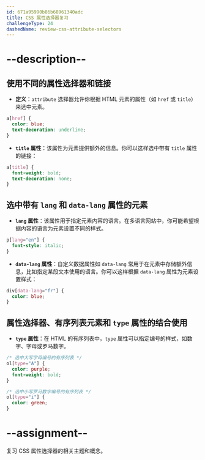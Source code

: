 ```yaml
---
id: 671a95990b86b68961340adc
title: CSS 属性选择器复习
challengeType: 24
dashedName: review-css-attribute-selectors
---
```


# --description--

## 使用不同的属性选择器和链接

- **定义**：`attribute` 选择器允许你根据 HTML 元素的属性（如 `href` 或 `title`）来选中元素。

```css
a[href] {
  color: blue;
  text-decoration: underline;
}
```

- **`title` 属性**：该属性为元素提供额外的信息。你可以这样选中带有 `title` 属性的链接：

```css
a[title] {
  font-weight: bold;
  text-decoration: none;
}
```

## 选中带有 `lang` 和 `data-lang` 属性的元素

- **`lang` 属性**：该属性用于指定元素内容的语言。在多语言网站中，你可能希望根据内容的语言为元素设置不同的样式。

```css
p[lang="en"] {
  font-style: italic;
}
```

- **`data-lang` 属性**：自定义数据属性如 `data-lang` 常用于在元素中存储额外信息，比如指定某段文本使用的语言。你可以这样根据 `data-lang` 属性为元素设置样式：

```css
div[data-lang="fr"] {
  color: blue;
}
```

## 属性选择器、有序列表元素和 `type` 属性的结合使用

- **`type` 属性**：在 HTML 的有序列表中，`type` 属性可以指定编号的样式，如数字、字母或罗马数字。

```css
/* 选中大写字母编号的有序列表 */
ol[type="A"] {
  color: purple;
  font-weight: bold;
}

/* 选中小写罗马数字编号的有序列表 */
ol[type="i"] {
  color: green;
}
```

# --assignment--

复习 CSS 属性选择器的相关主题和概念。

